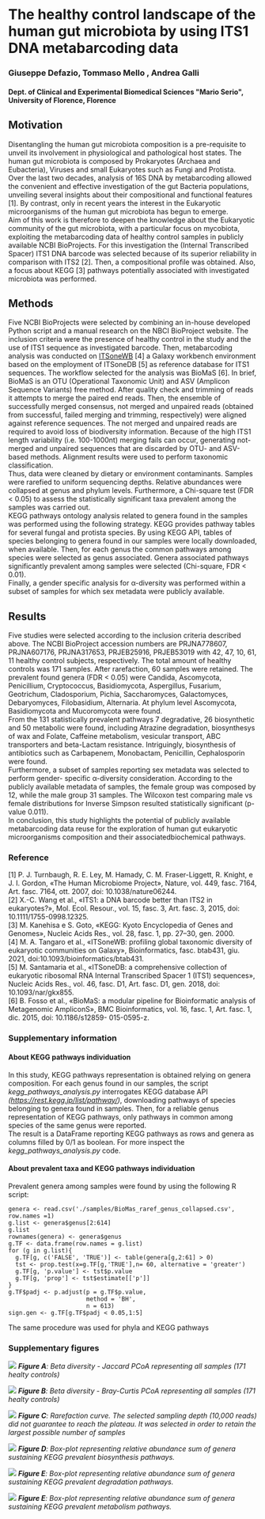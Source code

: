 # The healthy control landscape of the human gut microbiota by using ITS1 DNA metabarcoding data
### Giuseppe Defazio, Tommaso Mello , Andrea Galli
#### Dept. of Clinical and Experimental Biomedical Sciences "Mario Serio", University of Florence, Florence

## Motivation
Disentangling the human gut microbiota composition is a pre-requisite to unveil its involvement
in physiological and pathological host states. The human gut microbiota is composed by
Prokaryotes (Archaea and Eubacteria), Viruses and small Eukaryotes such as Fungi and Protista.<br>
Over the last two decades, analysis of 16S DNA by metabarcoding allowed the convenient and
effective investigation of the gut Bacteria populations, unveiling several insights about their
compositional and functional features [1]. By contrast, only in recent years the interest in the
Eukaryotic microorganisms of the human gut microbiota has begun to emerge.<br>
Aim of this work is therefore to deepen the knowledge about the Eukaryotic community of the
gut microbiota, with a particular focus on mycobiota, exploiting the metabarcoding data of
healthy control samples in publicly available NCBI BioProjects. For this investigation the
(Internal Transcribed Spacer) ITS1 DNA barcode was selected because of its superior reliability
in comparison with ITS2 [2]. Then, a compositional profile was obtained. Also, a focus about
KEGG [3] pathways potentially associated with investigated microbiota was performed.

## Methods
Five NCBI BioProjects were selected by combining an in-house developed Python script and a
manual research on the NBCI BioProject website. The inclusion criteria were the presence of
healthy control in the study and the use of ITS1 sequence as investigated barcode. Then,
metabarcoding analysis was conducted on [ITSoneWB](https://itsonewb.cloud.ba.infn.it/galaxy) [4] a Galaxy workbench environment
based on the employment of ITSoneDB [5] as reference database for ITS1 sequences. The
workflow selected for the analysis was BioMaS [6]. In brief, BioMaS is an OTU (Operational
Taxonomic Unit) and ASV (Amplicon Sequence Variants) free method. After quality check and
trimming of reads it attempts to merge the paired end reads. Then, the ensemble of successfully
merged consensus, not merged and unpaired reads (obtained from successful, failed merging
and trimming, respectively) were aligned against reference sequences. The not merged and
unpaired reads are required to avoid loss of biodiversity information. Because of the high ITS1
length variability (i.e. 100-1000nt) merging fails can occur, generating not-merged and unpaired
sequences that are discarded by OTU- and ASV-based methods. Alignment results were used to
perform taxonomic classification.<br>
Thus, data were cleaned by dietary or environment contaminants. Samples were rarefied to
uniform sequencing depths. Relative abundances were collapsed at genus and phylum levels.
Furthermore, a Chi-square test (FDR < 0.05) to assess the statistically significant taxa prevalent
among the samples was carried out.<br>
KEGG pathways ontology analysis related to genera found in the samples was performed using
the following strategy. KEGG provides pathway tables for several fungal and protista species. By
using KEGG API, tables of species belonging to genera found in our samples were locally
downloaded, when available. Then, for each genus the common pathways among species were
selected as genus associated. Genera associated pathways significantly prevalent among
samples were selected (Chi-square, FDR < 0.01).<br>
Finally, a gender specific analysis for α-diversity was performed within a subset of samples for
which sex metadata were publicly available.

## Results
Five studies were selected according to the inclusion criteria described above. The NCBI
BioProject accession numbers are PRJNA778607, PRJNA607176, PRJNA317653, PRJEB25916,
PRJEB53019 with 42, 47, 10, 61, 11 healthy control subjects, respectively. The total amount of
healthy controls was 171 samples. After rarefaction, 60 samples were retained. The prevalent
found genera (FDR < 0.05) were Candida, Ascomycota, Penicillium, Cryptococcus,
Basidiomycota, Aspergillus, Fusarium, Geotrichum, Cladosporium, Pichia, Saccharomyces,
Galactomyces, Debaryomyces, Filobasidium, Alternaria. At phylum level Ascomycota,
Basidiomycota and Mucoromycota were found.<br>
From the 131 statistically prevalent pathways 7 degradative, 26 biosynthetic and 50 metabolic
were found, including Atrazine degradation, biosynthesys of wax and Folate, Caffeine
metabolism, vesicular transport, ABC transporters and beta-Lactam resistance. Intriguingly,
biosynthesis of antibiotics such as Carbapenem, Monobactam, Penicillin, Cephalosporin were
found.<br>
Furthermore, a subset of samples reporting sex metadata was selected to perform gender-
specific α-diversity consideration. According to the publicly available metadata of samples, the
female group was composed by 12, while the male group 31 samples. The Wilcoxon test
comparing male vs female distributions for Inverse Simpson resulted statistically significant (p-
value 0.011).<br>
In conclusion, this study highlights the potential of publicly available metabarcoding data reuse
for the exploration of human gut eukaryotic microorganisms composition and their associatedbiochemical pathways.

### Reference
[1] P. J. Turnbaugh, R. E. Ley, M. Hamady, C. M. Fraser-Liggett, R. Knight, e J. I. Gordon, «The
Human Microbiome Project», Nature, vol. 449, fasc. 7164, Art. fasc. 7164, ott. 2007, doi:
10.1038/nature06244.<br>
[2] X.-C. Wang et al., «ITS1: a DNA barcode better than ITS2 in eukaryotes?», Mol. Ecol.
Resour., vol. 15, fasc. 3, Art. fasc. 3, 2015, doi: 10.1111/1755-0998.12325.<br>
[3] M. Kanehisa e S. Goto, «KEGG: Kyoto Encyclopedia of Genes and Genomes», Nucleic Acids
Res., vol. 28, fasc. 1, pp. 27–30, gen. 2000.<br>
[4] M. A. Tangaro et al., «ITSoneWB: profiling global taxonomic diversity of eukaryotic
communities on Galaxy», Bioinformatics, fasc. btab431, giu. 2021, doi:10.1093/bioinformatics/btab431.<br>
[5] M. Santamaria et al., «ITSoneDB: a comprehensive collection of eukaryotic ribosomal RNA
Internal Transcribed Spacer 1 (ITS1) sequences», Nucleic Acids Res., vol. 46, fasc. D1, Art. fasc.
D1, gen. 2018, doi: 10.1093/nar/gkx855.<br>
[6] B. Fosso et al., «BioMaS: a modular pipeline for Bioinformatic analysis of Metagenomic
AmpliconS», BMC Bioinformatics, vol. 16, fasc. 1, Art. fasc. 1, dic. 2015, doi: 10.1186/s12859-
015-0595-z.
### Supplementary information

#### About KEGG pathways individuation
In this study, KEGG pathways representation is obtained relying on genera composition. 
For each genus found in our samples, the script *kegg_pathways_analysis.py* 
interrogates KEGG database API *(https://rest.kegg.jp/list/pathway/)*, 
downloading pathways of species belonging to genera found in samples. Then, for a reliable 
genus representation of KEGG pathways, only pathways in common among 
species of the same genus were reported.<br>
The result is a DataFrame reporting KEGG pathways as rows and genera 
as columns filled by 0/1 as boolean. 
For more inspect the *kegg_pathways_analysis.py* code.

#### About prevalent taxa and KEGG pathways individuation
Prevalent genera among samples were found by using the following R script:
```
genera <- read.csv('./samples/BioMas_raref_genus_collapsed.csv', row.names =1)
g.list <- genera$genus[2:614]
g.list
rownames(genera) <- genera$genus
g.TF <- data.frame(row.names = g.list)
for (g in g.list){
  g.TF[g, c('FALSE', 'TRUE')] <- table(genera[g,2:61] > 0)
  tst <- prop.test(x=g.TF[g,'TRUE'],n= 60, alternative = 'greater')
  g.TF[g, 'p.value'] <- tst$p.value
  g.TF[g, 'prop'] <- tst$estimate[['p']]
}
g.TF$padj <- p.adjust(p = g.TF$p.value,
                      method = 'BH',
                      n = 613)
sign.gen <- g.TF[g.TF$padj < 0.05,1:5]
```
The same procedure was used for phyla and KEGG pathways

### Supplementary figures

![](./suppfigs/jaccard_pcoa.png)
*__Figure A__: Beta diversity - Jaccard PCoA representing all samples (171 healty controls)*

![](./suppfigs//bray_curtis_pcoa.png)
*__Figure B__: Beta diversity - Bray-Curtis PCoA representing all samples (171 healty controls)*

![](./suppfigs/rarefaction_curve.png)
*__Figure C__: Rarefaction curve. The selected sampling depth (10,000 reads) did not
guarantee to reach the plateau. It was selected in order to retain the largest 
possible number of samples*

![](./suppfigs/BioMaS_KEGG_biosynthesis.png)
*__Figure D__: Box-plot representing relative abundance sum of genera sustaining 
KEGG prevalent biosynthesis pathways.*

![](./suppfigs/BioMaS_KEGG_degradation.png)
*__Figure E__: Box-plot representing relative abundance sum of genera sustaining 
KEGG prevalent degradation pathways.*

![](./suppfigs/BioMaS_KEGG_metabolism.png)
*__Figure E__: Box-plot representing relative abundance sum of genera sustaining 
KEGG prevalent metabolism pathways.*